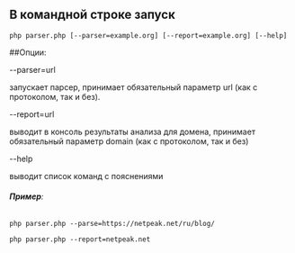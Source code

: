 
## В командной строке запуск

```php parser.php [--parser=example.org] [--report=example.org] [--help]```

##Опции:

--parser=url              

запускает парсер, принимает обязательный параметр url (как с протоколом, так и без).

--report=url 

выводит в консоль результаты анализа для домена, принимает обязательный параметр domain (как с протоколом, так и без)

--help      

выводит список команд с пояснениями

###### **Пример**:
```php parser.php --parse=https://netpeak.net/ru/blog/```

```php parser.php --report=netpeak.net```
